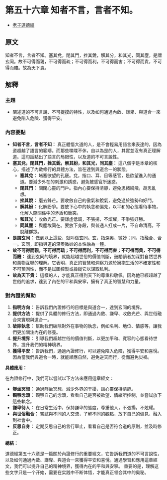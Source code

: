 # 第五十六章 知者不言，言者不知。
- [老子道德經](https://www.daodejing.org/)


## 原文
知者不言，言者不知。塞其兌，閉其門，挫其銳，解其分，和其光，同其塵，是謂玄同。故不可得而親，不可得而疏；不可得而利，不可得而害；不可得而貴，不可得而賤。故為天下貴。


## 解釋
### 主題
- 闡述道的不可言說、不可捉摸的特性，以及如何通過內斂、謙卑、與道合一來避免陷入危險、獲得平安。

### 內容要點
*   **知者不言，言者不知：** 真正體悟大道的人，是不會輕易用語言來表達的，因為道超越了語言的範疇。而那些喋喋不休，自以為是的人，其實並沒有真正理解道。這句話點出了語言的局限性，以及道的不可言說性。
*   **塞其兌，閉其門，挫其銳，解其紛，和其光，同其塵：** 這八個字是本章的核心，描述了內斂修行的具體方法，旨在達到與道合一的狀態。
    *   **塞其兌：** 堵塞欲望的孔竅。兌，指口、耳、目等感官，是欲望進入的通道。要減少外在的刺激和誘惑，避免被感官所迷惑。
    *   **閉其門：** 關閉心靈的門戶。指內心要保持清靜，避免思緒紛飛，胡思亂想。
    *   **挫其銳：** 磨去鋒芒。要收斂自己的傲氣和銳氣，避免過於強勢和好鬥。
    *   **解其紛：** 化解紛爭。要放下心中的執念和偏見，以平和的心態看待事物，化解人際關係中的矛盾和衝突。
    *   **和其光：** 收斂光芒。要謙虛低調，不張揚，不炫耀，不爭強好勝。
    *   **同其塵：** 與塵埃同在。要放下身段，與普通人打成一片，不自命清高，不脫離群眾。
*   **是謂玄同：** 做到以上這些，就叫做玄同。玄，指深奧、微妙；同，指融合、合一。玄同，即指與道的深奧微妙的本性融為一體。
*   **故不可得而親，不可得而疏；不可得而利，不可得而害；不可得而貴，不可得而賤：** 達到玄同的境界，就能超越世俗的價值判斷，鼓勵讀者加深對自然世界和萬物互聯的理解。它表明，真正的智慧和洞察力源於擁抱生活的不確定性和不可預測性，而不是試圖控製或操縱它以謀取私利。
*   **故為天下貴：** 這樣的人，才能真正得到天下的尊重和敬佩。因為他已經超越了世俗的追求，達到了內在的平和與安寧，擁有了真正的智慧和力量。

### 對內證的幫助
1.  **指明方向：** 告訴我們內證修行的目標是與道合一，達到玄同的境界。
2.  **提供方法：** 提供了具體的修行方法，即通過內斂、謙卑、收斂光芒、與世俗融合來實現與道合一。
3.  **破除執念：** 幫助我們破除對外在事物的執念，例如名利、地位、情感等，讓我們更加關注內在的修養。
4.  **提升境界：** 引導我們超越世俗的價值判斷，以更加平和、寬容的心態看待世界，提升我們的精神境界。
5.  **獲得平安：** 告訴我們，通過內證修行，可以避免陷入危險，獲得平安和喜悅。因為當我們與道合一時，就能順應自然，避免逆天而行，從而避免災禍。

**具體應用：**

在內證修行中，我們可以嘗試以下方法來應用這章經文：

*   **靜坐冥想：** 通過靜坐冥想，減少外界的干擾，讓心靈保持清靜。
*   **觀察念頭：** 觀察自己的念頭，看看自己是否被欲望、情緒所控制，並嘗試放下這些執念。
*   **謙卑待人：** 在日常生活中，保持謙卑的態度，尊重他人，不張揚，不炫耀。
*   **與世俗融合：** 嘗試與不同的人交流，了解不同的觀點，放下自己的偏見，融入到社會中。
*   **反思自身：** 定期反思自己的言行舉止，看看自己是否符合道的原則，並及時修正。

**總結：**

道德經第五十六章是一篇關於內證修行的重要經文，它告訴我們道的不可言說性，以及如何通過內斂、謙卑、與道合一來獲得平安和喜悅。通過學習和應用這章經文，我們可以提升自己的精神境界，獲得內在的平和與安寧。 重要的是，理解这些文字只是一个开始，需要在实践中不断体悟，才能真正领会其中的奥秘。